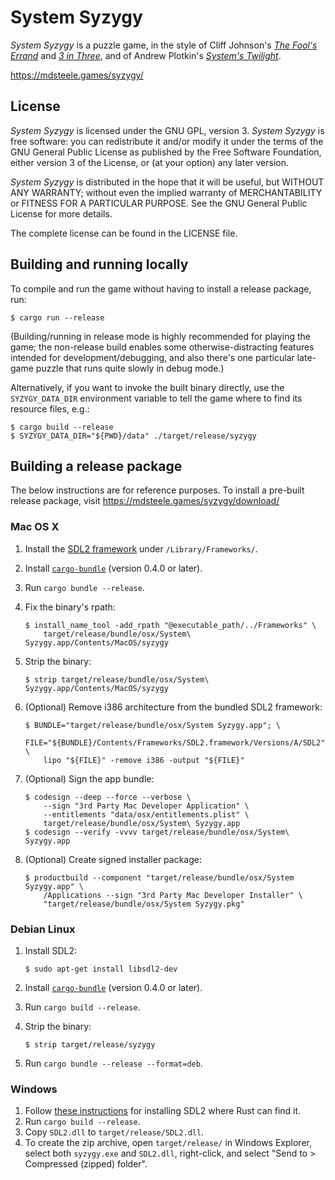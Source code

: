 # System Syzygy

*System Syzygy* is a puzzle game, in the style of Cliff Johnson's
[*The Fool's Errand*](http://fools-errand.com/02-FE/index.htm) and
[*3 in Three*](http://www.fools-errand.com/04-3T/index.htm), and of Andrew
Plotkin's [*System's Twilight*](http://www.eblong.com/zarf/twilight.html).

https://mdsteele.games/syzygy/

## License

*System Syzygy* is licensed under the GNU GPL, version 3.  *System Syzygy* is
free software: you can redistribute it and/or modify it under the terms of the
GNU General Public License as published by the Free Software Foundation, either
version 3 of the License, or (at your option) any later version.

*System Syzygy* is distributed in the hope that it will be useful, but WITHOUT
ANY WARRANTY; without even the implied warranty of MERCHANTABILITY or FITNESS
FOR A PARTICULAR PURPOSE.  See the GNU General Public License for more details.

The complete license can be found in the LICENSE file.

## Building and running locally

To compile and run the game without having to install a release package, run:

```shell
$ cargo run --release
```

(Building/running in release mode is highly recommended for playing the game;
the non-release build enables some otherwise-distracting features intended for
development/debugging, and also there's one particular late-game puzzle that
runs quite slowly in debug mode.)

Alternatively, if you want to invoke the built binary directly, use the
`SYZYGY_DATA_DIR` environment variable to tell the game where to find its
resource files, e.g.:

```shell
$ cargo build --release
$ SYZYGY_DATA_DIR="${PWD}/data" ./target/release/syzygy
```

## Building a release package

The below instructions are for reference purposes.  To install a pre-built
release package, visit https://mdsteele.games/syzygy/download/

### Mac OS X

1. Install the [SDL2 framework](https://www.libsdl.org/download-2.0.php) under
   `/Library/Frameworks/`.
1. Install [`cargo-bundle`](https://crates.io/crates/cargo-bundle) (version
   0.4.0 or later).
1. Run `cargo bundle --release`.
1. Fix the binary's rpath:

    ```shell
    $ install_name_tool -add_rpath "@executable_path/../Frameworks" \
        target/release/bundle/osx/System\ Syzygy.app/Contents/MacOS/syzygy
    ```

1. Strip the binary:

    ```shell
    $ strip target/release/bundle/osx/System\ Syzygy.app/Contents/MacOS/syzygy
    ```

1. (Optional) Remove i386 architecture from the bundled SDL2 framework:

   ```shell
   $ BUNDLE="target/release/bundle/osx/System Syzygy.app"; \
       FILE="${BUNDLE}/Contents/Frameworks/SDL2.framework/Versions/A/SDL2"; \
       lipo "${FILE}" -remove i386 -output "${FILE}"
   ```

1. (Optional) Sign the app bundle:

   ```shell
   $ codesign --deep --force --verbose \
       --sign "3rd Party Mac Developer Application" \
       --entitlements "data/osx/entitlements.plist" \
       target/release/bundle/osx/System\ Syzygy.app
   $ codesign --verify -vvvv target/release/bundle/osx/System\ Syzygy.app
   ```

1. (Optional) Create signed installer package:

   ```shell
   $ productbuild --component "target/release/bundle/osx/System Syzygy.app" \
       /Applications --sign "3rd Party Mac Developer Installer" \
       "target/release/bundle/osx/System Syzygy.pkg"
   ```

### Debian Linux

1. Install SDL2:

    ```shell
    $ sudo apt-get install libsdl2-dev
    ```

1. Install [`cargo-bundle`](https://crates.io/crates/cargo-bundle) (version
   0.4.0 or later).
1. Run `cargo build --release`.
1. Strip the binary:

    ```shell
    $ strip target/release/syzygy
    ```

4. Run `cargo bundle --release --format=deb`.

### Windows

1. Follow
   [these instructions](https://github.com/Rust-SDL2/rust-sdl2#windows-msvc)
   for installing SDL2 where Rust can find it.
1. Run `cargo build --release`.
1. Copy `SDL2.dll` to `target/release/SDL2.dll`.
1. To create the zip archive, open `target/release/` in Windows Explorer,
   select both `syzygy.exe` and `SDL2.dll`, right-click, and select "Send to >
   Compressed (zipped) folder".
